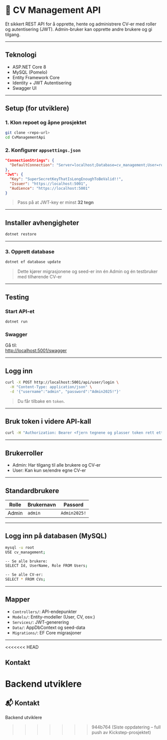 # 📄 CV Management API

Et sikkert REST API for å opprette, hente og administrere CV-er med roller og autentisering (JWT). Admin-bruker kan opprette andre brukere og gi tilgang.

---

## Teknologi

- ASP.NET Core 8
- MySQL (Pomelo)
- Entity Framework Core
- Identity + JWT Autentisering
- Swagger UI

---

## Setup (for utviklere)

### 1. Klon repoet og åpne prosjektet
```bash
git clone <repo-url>
cd CvManagementApi
```

### 2. Konfigurer `appsettings.json`

```json
"ConnectionStrings": {
  "DefaultConnection": "Server=localhost;Database=cv_management;User=root;Password=;"
},
"Jwt": {
  "Key": "SuperSecretKeyThatIsLongEnoughToBeValid!!",
  "Issuer": "https://localhost:5001",
  "Audience": "https://localhost:5001"
}
```

> Pass på at JWT-key er minst **32 tegn**

---

## Installer avhengigheter

```bash
dotnet restore
```

---

### 3. Opprett database

```bash
dotnet ef database update
```

> Dette kjører migrasjonene og seed-er inn én Admin og én testbruker med tilhørende CV-er

---

## Testing

### Start API-et

```bash
dotnet run
```

### Swagger

Gå til:  
[http://localhost:5001/swagger](http://localhost:5001/swagger)

---

## Logg inn

```bash
curl -X POST http://localhost:5001/api/user/login \
  -H "Content-Type: application/json" \
  -d '{"username":"admin", "password":"Admin2025!"}'
```

> Du får tilbake en `token`.

---

## Bruk token i videre API-kall

```bash
curl -H "Authorization: Bearer <fjern tegnene og plasser token rett etter bearer>" http://localhost:5001/api/cv/-1
```

---

## Brukerroller

- Admin: Har tilgang til alle brukere og CV-er
- User: Kan kun se/endre egne CV-er

---

## Standardbrukere

| Rolle | Brukernavn | Passord     |
|-------|------------|-------------|
| Admin | `admin`    | `Admin2025!` |

---

## Logg inn på databasen (MySQL)

```bash
mysql -u root
USE cv_management;

-- Se alle brukere:
SELECT Id, UserName, Role FROM Users;

-- Se alle CV-er:
SELECT * FROM CVs;
```

---

## Mapper

- `Controllers/`: API-endepunkter
- `Models/`: Entity-modeller (User, CV, osv.)
- `Services/`: JWT-generering
- `Data/`: AppDbContext og seed-data
- `Migrations/`: EF Core migrasjoner

---

<<<<<<< HEAD
## Kontakt

Backend utviklere 
=======
## 📬 Kontakt

Backend utviklere 
>>>>>>> 944b764 (Siste oppdatering – full push av Kickstep-prosjektet)
